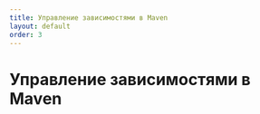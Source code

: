 ```yaml
---
title: Управление зависимостями в Maven
layout: default
order: 3
---
```


# Управление зависимостями в Maven